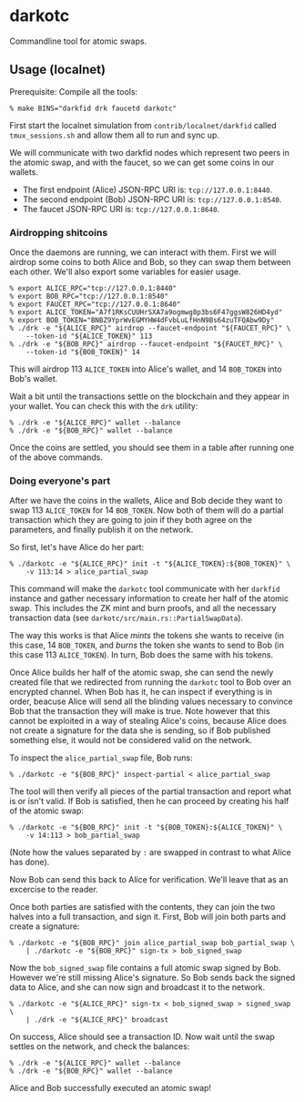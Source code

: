 darkotc
=======

Commandline tool for atomic swaps.


## Usage (localnet)

Prerequisite: Compile all the tools:

```
% make BINS="darkfid drk faucetd darkotc"
```

First start the localnet simulation from `contrib/localnet/darkfid`
called `tmux_sessions.sh` and allow them all to run and sync up.

We will communicate with two darkfid nodes which represent two peers
in the atomic swap, and with the faucet, so we can get some coins in
our wallets.

* The first endpoint (Alice) JSON-RPC URI is: `tcp://127.0.0.1:8440`.
* The second endpoint (Bob) JSON-RPC URI is: `tcp://127.0.0.1:8540`.
* The faucet JSON-RPC URI is: `tcp://127.0.0.1:8640`.


### Airdropping shitcoins

Once the daemons are running, we can interact with them. First we
will airdrop some coins to both Alice and Bob, so they can swap them
between each other. We'll also export some variables for easier usage.

```
% export ALICE_RPC="tcp://127.0.0.1:8440"
% export BOB_RPC="tcp://127.0.0.1:8540"
% export FAUCET_RPC="tcp://127.0.0.1:8640"
% export ALICE_TOKEN="A7f1RKsCUUHrSXA7a9ogmwg8p3bs6F47ggsW826HD4yd"
% export BOB_TOKEN="BNBZ9YprWvEGMYHW4dFvbLuLfHnN9Bs64zuTFQAbw9Dy"
% ./drk -e "${ALICE_RPC}" airdrop --faucet-endpoint "${FAUCET_RPC}" \
    --token-id "${ALICE_TOKEN}" 113
% ./drk -e "${BOB_RPC}" airdrop --faucet-endpoint "${FAUCET_RPC}" \
    --token-id "${BOB_TOKEN}" 14
```

This will airdrop 113 `ALICE_TOKEN` into Alice's wallet, and 14
`BOB_TOKEN` into Bob's wallet.

Wait a bit until the transactions settle on the blockchain and they
appear in your wallet. You can check this with the `drk` utility:

```
% ./drk -e "${ALICE_RPC}" wallet --balance
% ./drk -e "${BOB_RPC}" wallet --balance
```

Once the coins are settled, you should see them in a table after
running one of the above commands.

### Doing everyone's part

After we have the coins in the wallets, Alice and Bob decide they
want to swap 113 `ALICE_TOKEN` for 14 `BOB_TOKEN`. Now both of them
will do a partial transaction which they are going to join if they
both agree on the parameters, and finally publish it on the network.

So first, let's have Alice do her part:

```
% ./darkotc -e "${ALICE_RPC}" init -t "${ALICE_TOKEN}:${BOB_TOKEN}" \
    -v 113:14 > alice_partial_swap
```

This command will make the `darkotc` tool communicate with
her `darkfid` instance and gather necessary information to
create her half of the atomic swap. This includes the ZK mint
and burn proofs, and all the necessary transaction data (see
`darkotc/src/main.rs::PartialSwapData`).

The way this works is that Alice _mints_ the tokens she wants to
receive (in this case, 14 `BOB_TOKEN`, and _burns_ the token she
wants to send to Bob (in this case 113 `ALICE_TOKEN`). In turn,
Bob does the same with his tokens.

Once Alice builds her half of the atomic swap, she can send the newly
created file that we redirected from running the `darkotc` tool to
Bob over an encrypted channel. When Bob has it, he can inspect if
everything is in order, beacuse Alice will send all the blinding
values necessary to convince Bob that the transaction they will make
is true.  Note however that this cannot be exploited in a way of
stealing Alice's coins, because Alice does not create a signature
for the data she is sending, so if Bob published something else,
it would not be considered valid on the network.

To inspect the `alice_partial_swap` file, Bob runs:

```
% ./darkotc -e "${BOB_RPC}" inspect-partial < alice_partial_swap
```

The tool will then verify all pieces of the partial transaction
and report what is or isn't valid. If Bob is satisfied, then he can
proceed by creating his half of the atomic swap:

```
% ./darkotc -e "${BOB_RPC}" init -t "${BOB_TOKEN}:${ALICE_TOKEN}" \
    -v 14:113 > bob_partial_swap
```

(Note how the values separated by `:` are swapped in contrast to what
Alice has done).

Now Bob can send this back to Alice for verification. We'll leave that
as an excercise to the reader.

Once both parties are satisfied with the contents, they can join the
two halves into a full transaction, and sign it. First, Bob will join
both parts and create a signature:

```
% ./darkotc -e "${BOB_RPC}" join alice_partial_swap bob_partial_swap \
    | ./darkotc -e "${BOB_RPC}" sign-tx > bob_signed_swap
```

Now the `bob_signed_swap` file contains a full atomic swap signed
by Bob. However we're still missing Alice's signature. So Bob sends
back the signed data to Alice, and she can now sign and broadcast it
to the network.

```
% ./darkotc -e "${ALICE_RPC}" sign-tx < bob_signed_swap > signed_swap \
    | ./drk -e "${ALICE_RPC}" broadcast
```

On success, Alice should see a transaction ID. Now wait until the
swap settles on the network, and check the balances:

```
% ./drk -e "${ALICE_RPC}" wallet --balance
% ./drk -e "${BOB_RPC}" wallet --balance
```

Alice and Bob successfully executed an atomic swap!
